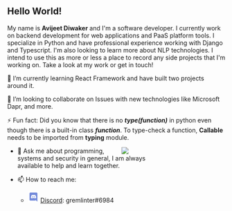 ## Hello World!

My name is **Avijeet Diwaker** and I'm a software developer.
I currently work on backend development for web applications and PaaS platform tools. I specialize in Python and have professional experience working with Django and Typescript. I'm also looking to learn more about NLP technologies. I intend to use this as more or less a place to record any side projects that I'm working on. Take a look at my work or get in touch! 

🌱 I’m currently learning React Framework and have built two projects around it.

👯 I’m looking to collaborate on Issues with new technologies like Microsoft Dapr, and more.

⚡ Fun fact: Did you know that there is no ***type(function)*** in python even though there is a built-in class ***function***. To type-check a function, **Callable** needs to be imported from **typing** module.
  
<img align= "right" width= "240" src= "https://media1.tenor.com/images/0660efe82fa3da42ed56eef013171835/tenor.gif"/>

- 💬 Ask me about programming, systems and security  in general, I am always <br> available to help and learn together.

- 📫 How to reach me: 
   - <a><img height="25" src="https://raw.githubusercontent.com/github/explore/80688e429a7d4ef2fca1e82350fe8e3517d3494d/topics/discord/discord.png"> [Discord](https://discord.com/): gremlinter#6984 </a>
